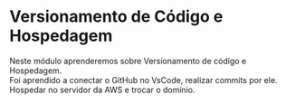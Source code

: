 # Versionamento de Código e Hospedagem

Neste módulo aprenderemos sobre Versionamento de código e Hospedagem.<br>
Foi aprendido a conectar o GitHub no VsCode, realizar commits por ele.<br>
Hospedar no servidor da AWS e trocar o domínio.
